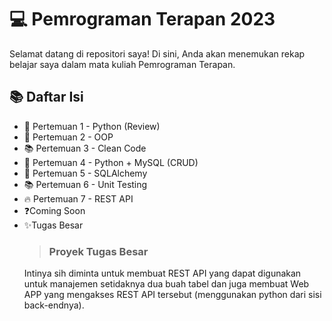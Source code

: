 # 💻 Pemrograman Terapan 2023

Selamat datang di repositori saya! Di sini, Anda akan menemukan rekap belajar saya dalam mata kuliah Pemrograman Terapan.

## 📚 Daftar Isi
- 📝 Pertemuan 1 - Python (Review)
- 🔢 Pertemuan 2 - OOP
- 📚 Pertemuan 3 - Clean Code
- 🔀 Pertemuan 4 - Python + MySQL (CRUD)
- 🔗 Pertemuan 5 - SQLAlchemy
- 📚 Pertemuan 6 - Unit Testing
- 🔥 Pertemuan 7 - REST API
- ❓Coming Soon
- ✨Tugas Besar
  > ### Proyek Tugas Besar
    Intinya sih diminta untuk membuat REST API yang dapat digunakan untuk manajemen setidaknya dua buah tabel dan juga
    membuat Web APP yang mengakses REST API tersebut (menggunakan python dari sisi back-endnya).


